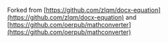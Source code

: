 Forked from [https://github.com/zlqm/docx-equation](https://github.com/zlqm/docx-equation) and [https://github.com/oerpub/mathconverter](https://github.com/oerpub/mathconverter)

